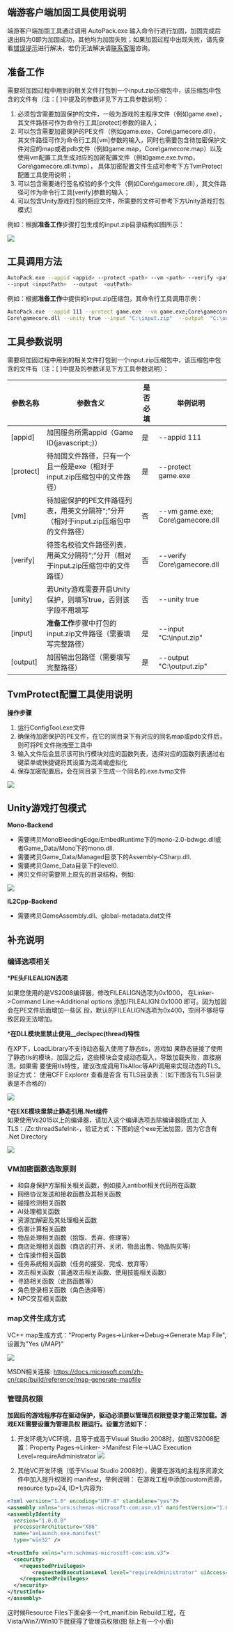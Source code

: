 ## 端游客户端加固工具使用说明

端游客户端加固工具通过调用 AutoPack.exe 输入命令行进行加固，加固完成后退出码为0即为加固成功，其他均为加固失败；如果加固过程中出现失败，请先查看[错误提示](#/doc-center/4388aeb824b2f77fcf72c5529b307bf9c47f1f42)进行解决，若仍无法解决请<a href="https://admin.qidian.qq.com/template/blue/mp/menu/qr-code-jump.html?linkType=0&env=ol&kfuin=2852167644&fid=28&key=d81ab0145faf07ade8b35f63efae4464&cate=1&type=16&ftype=1&_type=wpa&qidian=true" target="_blank">联系客服</a>咨询。

## 准备工作

需要将加固过程中用到的相关文件打包到一个input.zip压缩包中，该压缩包中包含的文件有（注：[ ]中提及的参数详见下方工具参数说明）：

1. 必须包含需要加固保护的文件，一般为游戏的主程序文件（例如game.exe），其文件路径可作为命令行工具[protect]参数的输入；
2. 可以包含需要加密保护的PE文件（例如game.exe，Core\gamecore.dll）， 其文件路径可作为命令行工具[vm]参数的输入，同时也需要包含待加密保护文件对应的map或者pdb文件（例如game.map，Core\gamecore.map）以及使用vm配置工具生成对应的加密配置文件（例如game.exe.tvmp，Core\gamecore.dll.tvmp）， 具体加密配置文件生成可参考下方TvmProtect配置工具使用说明；
3. 可以包含需要进行签名校验的多个文件（例如Core\gamecore.dll），其文件路径可作为命令行工具[verify]参数的输入；
4. 可以包含Unity游戏打包的相应文件，所需要的文件可参考下方Unity游戏打包模式]

例如：根据**准备工作**步骤打包生成的input.zip目录结构如图所示：

![](/docs/ACE-doc/60_shellservice-pc/20/1.png )

## 工具调用方法

```bash
AutoPack.exe --appid <appid> --protect <path> --vm <path> --verify <path> --unity <flag> 
--input <inputPath>  --output  <outPath>
```

例如：根据**准备工作**中提供的input.zip压缩包，其命令行工具调用示例：

```bash
AutoPack.exe --appid 111 --protect game.exe --vm game.exe;Core\gamecore.dll --verify 
Core\gamecore.dll --unity true --input "C:\input.zip"  --output  "C:\output.zip"
```

## 工具参数说明

需要将加固过程中用到的相关文件打包到一个input.zip压缩包中，该压缩包中包含的文件有（注：[ ]中提及的参数详见下方工具参数说明）：

|参数名称 |参数含义 |是否必填 |举例说明 |
|------|------|------|------|
|[appid] |加固服务所需appid（Game ID(javascript:;)） |是 |--appid 111 |
|[protect] |待加固文件路径，只有一个且一般是exe（相对于input.zip压缩包中的文件路径） |是 |--protect game.exe |
|[vm] |待加密保护的PE文件路径列表，用英文分隔符“;”分开 （相对于input.zip压缩包中的文件路径） |否 |--vm game.exe;<br>Core\gamecore.dll |
|[verify] |待签名校验文件路径列表，用英文分隔符“;”分开（相对于input.zip压缩包中的文件路径） |否 |--verify Core\gamecore.dll |
|[unity] |若Unity游戏需要开启Unity保护，则填写true，否则该字段不用填写 |否 |--unity true |
|[input] |**准备工作**步骤中打包的input.zip文件路径（需要填写完整路径） |是 |--input "C:\input.zip" |
|[output] |加固输出包路径（需要填写完整路径） |是 |--output "C:\output.zip" |

## TvmProtect配置工具使用说明

**操作步骤**

1. 运行ConfigTool.exe文件
2. 确保待加密保护的PE文件，在它的同目录下有对应的同名map或pdb文件后，则可将PE文件拖拽至工具中
3. 输入文件后会显示该可执行模块对应的函数列表，选择对应的函数列表通过右键菜单或快捷键将其设置为混淆或虚拟化
4. 保存加密配置后，会在同目录下生成一个同名的.exe.tvmp文件

![](/docs/ACE-doc/60_shellservice-pc/20/2.png)

## Unity游戏打包模式

**Mono-Backend**

- 需要拷贝MonoBleedingEdge/EmbedRuntime下的mono-2.0-bdwgc.dll或者Game_Data/Mono下的mono.dll.
- 需要拷贝Game_Data/Managed目录下的Assembly-CSharp.dll.
- 需要拷贝Game_Data目录下的level0.
- 拷贝文件时需要带上原先的目录结构，例如:

![](/docs/ACE-doc/60_shellservice-pc/20/3.png)

**IL2Cpp-Backend**

- 需要拷贝GameAssembly.dll、global-metadata.dat文件

## 补充说明

### 编译选项相关

***PE头FILEALIGN选项**

如果您使用的是VS2008编译器，修改FILEALIGN选项为0x1000， 在Linker- >Command Line->Additional options 添加/FILEALIGN:0x1000 即可。因为加固会在PE文件后面增加一些区 段，默认的FILEALIGN选项为0x400，空间不够将导致区段无法增加。

***在DLL模块里禁止使用__declspec(thread)特性**

在XP下，LoadLibrary不支持动态载入使用了静态tls，游戏如 果静态链接了使用了静态tls的模块，加固之后，这些模块会变成动态载入，导致加载失败，直接崩溃。如果需 要使用tls特性，建议改成调用TlsAlloc等API调用来实现动态的TLS。 验证方式： 使用CFF Explorer 查看是否含 有TLS目录表：（如下图含有TLS目录表是不合格的）

![](/docs/ACE-doc/60_shellservice-pc/20/4.png )

***在EXE模块里禁止静态引用.Net组件**<br/>
如果使用Vs2015以上的编译器，请加入这个编译选项去除编译器隐式加 入TLS：/Zc:threadSafeInit-，验证方式：下图的这个exe无法加固，因为它含有 .Net Directory

![](/docs/ACE-doc/60_shellservice-pc/20/5.png)

### VM加密函数选取原则

- 和自身保护方案相关相关函数，例如接入antibot相关代码所在函数
- 网络协议发送和接收函数及其相关函数
- 碰撞检测相关函数
- AI处理相关函数
- 资源加解密及其处理相关函数
- 伤害计算相关函数
- 物品处理相关函数（拾取、丢弃、修理等）
- 商店处理相关函数（商店的打开、关闭、物品出售、物品购买等）
- 仓库操作相关函数
- 任务系统相关函数（任务的接受、完成、放弃等）
- 攻击相关函数（普通攻击相关函数、使用技能相关函数）
- 寻路相关函数（走路函数等）
- 角色登录相关函数（角色选择等）
- NPC交互相关函数

### map文件生成方式

VC++ map生成方式："Property Pages->Linker->Debug->Generate Map File", 设置为"Yes (/MAP)"

![](/docs/ACE-doc/60_shellservice-pc/20/6.png)

MSDN相关连接: https://docs.microsoft.com/zh-cn/cpp/build/reference/map-generate-mapfile

### 管理员权限

**加固后的游戏程序存在驱动保护，驱动必须要以管理员权限登录才能正常加载。游戏EXE需要设置为管理员权 限运行。设置方法如下：**

1. 开发环境为VC环境，且等于或高于Visual Studio 2008时，如图VS2008配置：Property Pages->Linker- >Manifest File->UAC Execution Level=requireAdministrator
![](/docs/ACE-doc/60_shellservice-pc/20/7.png )

2. 其他VC开发环境（低于Visual Studio 2008时），需要在游戏的主程序资源文件中加入提升权限的 manifest，举例说明： 在游戏工程中添加custom资源，resource typ=24, ID=1,内容为:

```xml
<?xml version="1.0" encoding="UTF-8" standalone="yes"?>
<assembly xmlns="urn:schemas-microsoft-com:asm.v1" manifestVersion="1.0">
<assemblyIdentity
  version="1.0.0.0"
  processorArchitecture="X86"
  name="axLaunch.exe.manifest"
  type="win32" />
 
<trustInfo xmlns="urn:schemas-microsoft-com:asm.v3">
  <security>
    <requestedPrivileges>
        <requestedExecutionLevel level="requireAdministrator" uiAccess="false"/>
    </requestedPrivileges>
  </security>
</trustInfo>
</assembly>
```

这时候Resource Files下面会多一个rt_manif.bin Rebuild工程，在Vista/Win7/Win10下就获得了管理员权限(图 标上有一个小盾)